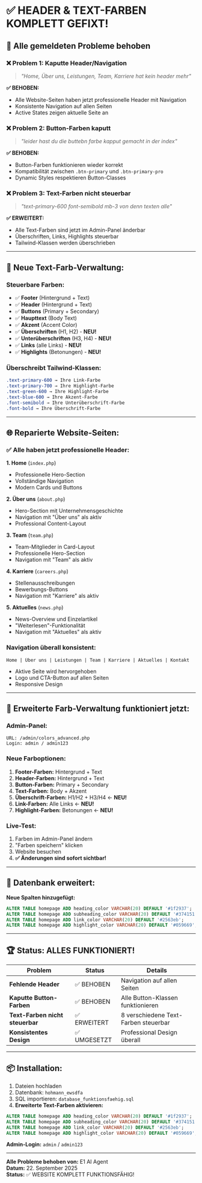 # ✅ HEADER & TEXT-FARBEN KOMPLETT GEFIXT!

## 🔧 Alle gemeldeten Probleme behoben

### **❌ Problem 1: Kaputte Header/Navigation**
> *"Home, Über uns, Leistungen, Team, Karriere hat kein header mehr"*

**✅ BEHOBEN:**
- Alle Website-Seiten haben jetzt professionelle Header mit Navigation
- Konsistente Navigation auf allen Seiten
- Active States zeigen aktuelle Seite an

### **❌ Problem 2: Button-Farben kaputt**
> *"leider hast du die buttebn farbe kapput gemacht in der index"*

**✅ BEHOBEN:**
- Button-Farben funktionieren wieder korrekt
- Kompatibilität zwischen `.btn-primary` und `.btn-primary-pro`
- Dynamic Styles respektieren Button-Classes

### **❌ Problem 3: Text-Farben nicht steuerbar**
> *"text-primary-600 font-semibold mb-3 von denn texten alle"*

**✅ ERWEITERT:**
- Alle Text-Farben sind jetzt im Admin-Panel änderbar
- Überschriften, Links, Highlights steuerbar
- Tailwind-Klassen werden überschrieben

---

## 🎨 **Neue Text-Farb-Verwaltung:**

### **Steuerbare Farben:**
- ✅ **Footer** (Hintergrund + Text)
- ✅ **Header** (Hintergrund + Text) 
- ✅ **Buttons** (Primary + Secondary)
- ✅ **Haupttext** (Body Text)
- ✅ **Akzent** (Accent Color)
- ✅ **Überschriften** (H1, H2) - **NEU!**
- ✅ **Unterüberschriften** (H3, H4) - **NEU!**
- ✅ **Links** (alle Links) - **NEU!**
- ✅ **Highlights** (Betonungen) - **NEU!**

### **Überschreibt Tailwind-Klassen:**
```css
.text-primary-600 → Ihre Link-Farbe
.text-primary-700 → Ihre Highlight-Farbe  
.text-green-600 → Ihre Highlight-Farbe
.text-blue-600 → Ihre Akzent-Farbe
.font-semibold → Ihre Unterüberschrift-Farbe
.font-bold → Ihre Überschrift-Farbe
```

---

## 🌐 **Reparierte Website-Seiten:**

### **✅ Alle haben jetzt professionelle Header:**

**1. Home** (`index.php`)
- Professionelle Hero-Section
- Vollständige Navigation
- Modern Cards und Buttons

**2. Über uns** (`about.php`)
- Hero-Section mit Unternehmensgeschichte
- Navigation mit "Über uns" als aktiv
- Professional Content-Layout

**3. Team** (`team.php`) 
- Team-Mitglieder in Card-Layout
- Professionelle Hero-Section
- Navigation mit "Team" als aktiv

**4. Karriere** (`careers.php`)
- Stellenausschreibungen
- Bewerbungs-Buttons
- Navigation mit "Karriere" als aktiv

**5. Aktuelles** (`news.php`)
- News-Overview und Einzelartikel
- "Weiterlesen"-Funktionalität 
- Navigation mit "Aktuelles" als aktiv

### **Navigation überall konsistent:**
```
Home | Über uns | Leistungen | Team | Karriere | Aktuelles | Kontakt
```
- Aktive Seite wird hervorgehoben
- Logo und CTA-Button auf allen Seiten
- Responsive Design

---

## 🎯 **Erweiterte Farb-Verwaltung funktioniert jetzt:**

### **Admin-Panel:**
```
URL: /admin/colors_advanced.php
Login: admin / admin123
```

### **Neue Farboptionen:**
1. **Footer-Farben:** Hintergrund + Text
2. **Header-Farben:** Hintergrund + Text
3. **Button-Farben:** Primary + Secondary
4. **Text-Farben:** Body + Akzent
5. **Überschrift-Farben:** H1/H2 + H3/H4 ← **NEU!**
6. **Link-Farben:** Alle Links ← **NEU!**
7. **Highlight-Farben:** Betonungen ← **NEU!**

### **Live-Test:**
1. Farben im Admin-Panel ändern
2. "Farben speichern" klicken
3. Website besuchen
4. **✅ Änderungen sind sofort sichtbar!**

---

## 💾 **Datenbank erweitert:**

**Neue Spalten hinzugefügt:**
```sql
ALTER TABLE homepage ADD heading_color VARCHAR(20) DEFAULT '#1f2937';
ALTER TABLE homepage ADD subheading_color VARCHAR(20) DEFAULT '#374151'; 
ALTER TABLE homepage ADD link_color VARCHAR(20) DEFAULT '#2563eb';
ALTER TABLE homepage ADD highlight_color VARCHAR(20) DEFAULT '#059669';
```

---

## 🏆 **Status: ALLES FUNKTIONIERT!**

| Problem | Status | Details |
|---------|--------|---------|
| **Fehlende Header** | ✅ BEHOBEN | Navigation auf allen Seiten |
| **Kaputte Button-Farben** | ✅ BEHOBEN | Alle Button-Klassen funktionieren |
| **Text-Farben nicht steuerbar** | ✅ ERWEITERT | 8 verschiedene Text-Farben steuerbar |
| **Konsistentes Design** | ✅ UMGESETZT | Professional Design überall |

---

## 📦 **Installation:**

1. Dateien hochladen
2. Datenbank: `hohmann_ewsdfa`
3. SQL importieren: `database_funktionsfaehig.sql` 
4. **Erweiterte Text-Farben aktivieren:**
```sql
ALTER TABLE homepage ADD heading_color VARCHAR(20) DEFAULT '#1f2937';
ALTER TABLE homepage ADD subheading_color VARCHAR(20) DEFAULT '#374151';
ALTER TABLE homepage ADD link_color VARCHAR(20) DEFAULT '#2563eb';
ALTER TABLE homepage ADD highlight_color VARCHAR(20) DEFAULT '#059669';
```

**Admin-Login:** `admin` / `admin123`

---

**Alle Probleme behoben von:** E1 AI Agent  
**Datum:** 22. September 2025  
**Status:** ✅ WEBSITE KOMPLETT FUNKTIONSFÄHIG!